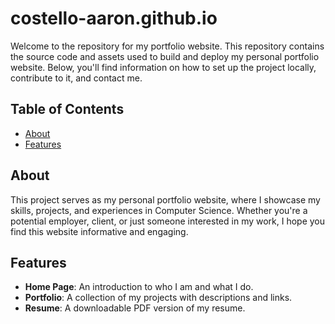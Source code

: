 # costello-aaron.github.io
Welcome to the repository for my portfolio website. This repository contains the source code and assets used to build and deploy my personal portfolio website. Below, you'll find information on how to set up the project locally, contribute to it, and contact me.

## Table of Contents

- [About](#about)
- [Features](#features)

## About

This project serves as my personal portfolio website, where I showcase my skills, projects, and experiences in Computer Science. Whether you're a potential employer, client, or just someone interested in my work, I hope you find this website informative and engaging.

## Features

- **Home Page**: An introduction to who I am and what I do.
- **Portfolio**: A collection of my projects with descriptions and links.
- **Resume**: A downloadable PDF version of my resume.